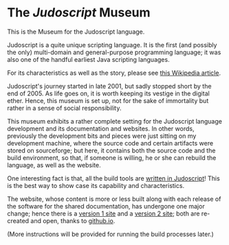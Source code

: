 # The _Judoscript_ Museum
This is the Museum for the Judoscript language.

Judoscript is a quite unique scripting language. It is the first (and possibly the only) multi-domain and general-purpose programming language; it was also one of the handful earliest Java scripting languages.

For its characteristics as well as the story, please see [this Wikipedia article](https://en.wikipedia.org/wiki/Judoscript).

Judoscript's journey started in late 2001, but sadly stopped short by the end of 2005. As life goes on, it is worth keeping its vestige in the digital ether. Hence, this museum is set up, not for the sake of immortality but rather in a sense of social responsibility.

This museum exhibits a rather complete setting for the Judoscript language development and its documentation and websites. In other words, previously the development bits and pieces were just sitting on my development machine, where the source code and certain artifacts were stored on sourceforge; but here, it contains both the source code and the build environment, so that, if someone is willing, he or she can rebuild the language, as well as the website.

One interesting fact is that, all the build tools are [written in Judoscript](https://metaprgmr.github.io/Judoscript/website/)! This is the best way to show case its capability and characteristics.

The website, whose content is more or less built along with each release of the software for the shared documentation, has undergone one major change; hence there is a [version 1 site](https://metaprgmr.github.io/Judoscript/website/judoscript.com-v1/) and a [version 2 site](https://metaprgmr.github.io/Judoscript/website/judoscript.com-v2/); both are re-created and open, thanks to <u>github.io</u>.

(More instructions will be provided for running the build processes later.)
